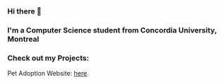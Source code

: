 ### Hi there 👋
### I'm a Computer Science student from Concordia University, Montreal
### Check out my Projects:
Pet Adoption Website: [here](https://users.encs.concordia.ca/~a_nuckch/Pet%20Adoption%20Website/index.html).      
<!--
**amannuck/amannuck** is a ✨ _special_ ✨ repository because its `README.md` (this file) appears on your GitHub profile.

Here are some ideas to get you started:

- 🔭 I’m currently working on ...
- 🌱 I’m currently learning ...
- 👯 I’m looking to collaborate on ...
- 🤔 I’m looking for help with ...
- 💬 Ask me about ...
- 📫 How to reach me: ...
- 😄 Pronouns: ...
- ⚡ Fun fact: ...
-->
